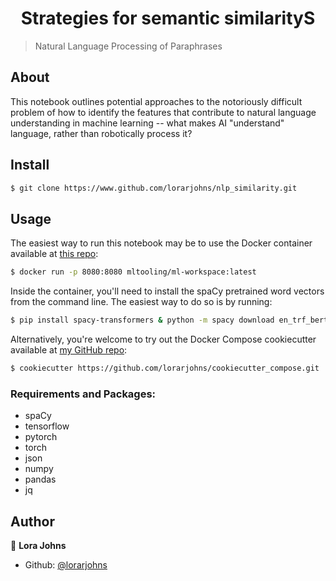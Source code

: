 <h1 align="center">Strategies for semantic similarityS</h1>
<p>
</p>

> Natural Language Processing of Paraphrases
## About

This notebook outlines potential approaches to the notoriously difficult problem of how to identify the features that contribute to natural language understanding in machine learning -- what makes AI "understand" language, rather than robotically process it?

## Install

```sh
$ git clone https://www.github.com/lorarjohns/nlp_similarity.git
```

## Usage

The easiest way to run this notebook may be to use the Docker container available at [this repo](https://github.com/ml-tooling/ml-workspace): 

```sh
$ docker run -p 8080:8080 mltooling/ml-workspace:latest
```

Inside the container, you'll need to install the spaCy pretrained word vectors from the command line. The easiest way to do so is by running:

```sh
$ pip install spacy-transformers & python -m spacy download en_trf_bertbaseuncased_lg
```

Alternatively, you're welcome to try out the Docker Compose cookiecutter available at [my GitHub repo](https://github.com/lorarjohns/cookiecutter_compose):

```sh
$ cookiecutter https://github.com/lorarjohns/cookiecutter_compose.git
```

### Requirements and Packages:

- spaCy
- tensorflow
- pytorch
- torch
- json
- numpy
- pandas
- jq

## Author

👤 **Lora Johns**

* Github: [@lorarjohns](https://github.com/lorarjohns)